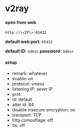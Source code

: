 # v2ray

#### open from web
`http://\<IP\>:65432`
  
**default web port:**  `65432`

**default ID:** `admin`  **password:** `admin`
  
  
#### setup
- remark: whatever
- enable: on
- protocol: vmess
- listening IP: sever IP
- prot: <setting port>
- id: default
- alter id: 64
- disable insecure encryption: on
- transport: TCP
- http comouflage: off
- tls: off
